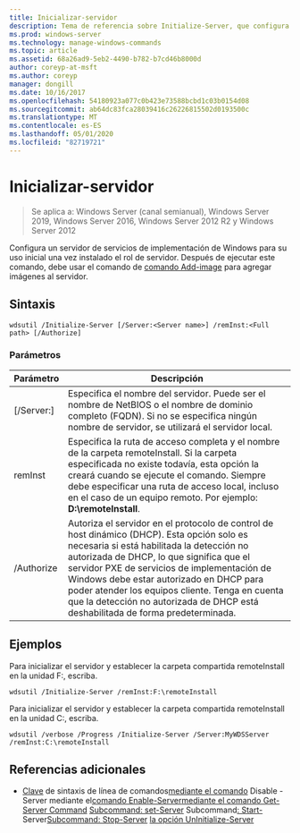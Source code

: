 ```yaml
---
title: Inicializar-servidor
description: Tema de referencia sobre Initialize-Server, que configura un servidor de servicios de implementación de Windows para su uso inicial después de haber instalado el rol de servidor.
ms.prod: windows-server
ms.technology: manage-windows-commands
ms.topic: article
ms.assetid: 68a26ad9-5eb2-4490-b782-b7cd46b8000d
author: coreyp-at-msft
ms.author: coreyp
manager: dongill
ms.date: 10/16/2017
ms.openlocfilehash: 54180923a077c0b423e73588bcbd1c03b0154d08
ms.sourcegitcommit: ab64dc83fca28039416c26226815502d0193500c
ms.translationtype: MT
ms.contentlocale: es-ES
ms.lasthandoff: 05/01/2020
ms.locfileid: "82719721"
---
```

# <a name="initialize-server"></a>Inicializar-servidor

> Se aplica a: Windows Server (canal semianual), Windows Server 2019, Windows Server 2016, Windows Server 2012 R2 y Windows Server 2012

Configura un servidor de servicios de implementación de Windows para su uso inicial una vez instalado el rol de servidor. Después de ejecutar este comando, debe usar el comando de [comando Add-image](using-the-add-image-command.md) para agregar imágenes al servidor.
## <a name="syntax"></a>Sintaxis
```
wdsutil /Initialize-Server [/Server:<Server name>] /remInst:<Full path> [/Authorize]
```
### <a name="parameters"></a>Parámetros
|Parámetro|Descripción|
|-------|--------|
|[/Server:<Server name>]|Especifica el nombre del servidor. Puede ser el nombre de NetBIOS o el nombre de dominio completo (FQDN). Si no se especifica ningún nombre de servidor, se utilizará el servidor local.|
|remInst<Full path>|Especifica la ruta de acceso completa y el nombre de la carpeta remoteInstall. Si la carpeta especificada no existe todavía, esta opción la creará cuando se ejecute el comando. Siempre debe especificar una ruta de acceso local, incluso en el caso de un equipo remoto. Por ejemplo: **D:\remoteInstall**.|
|/Authorize|Autoriza el servidor en el protocolo de control de host dinámico (DHCP). Esta opción solo es necesaria si está habilitada la detección no autorizada de DHCP, lo que significa que el servidor PXE de servicios de implementación de Windows debe estar autorizado en DHCP para poder atender los equipos cliente. Tenga en cuenta que la detección no autorizada de DHCP está deshabilitada de forma predeterminada.|
## <a name="examples"></a>Ejemplos
Para inicializar el servidor y establecer la carpeta compartida remoteInstall en la unidad F:, escriba.
```
wdsutil /Initialize-Server /remInst:F:\remoteInstall
```
Para inicializar el servidor y establecer la carpeta compartida remoteInstall en la unidad C:, escriba.
```
wdsutil /verbose /Progress /Initialize-Server /Server:MyWDSServer /remInst:C:\remoteInstall
```
## <a name="additional-references"></a>Referencias adicionales
- [Clave](command-line-syntax-key.md)
de sintaxis de línea de comandos[mediante el comando](using-the-disable-server-command.md)
Disable
-Server mediante el[comando Enable-Server](using-the-enable-server-command.md)[mediante el comando Get-Server Command](using-the-get-server-command.md)
[Subcommand: set-Server](subcommand-set-server.md)
Subcommand[: Start-](subcommand-start-server.md)
Server[Subcommand: Stop-Server](subcommand-stop-server.md)
[la opción UnInitialize-Server](the-uninitialize-server-option.md)
